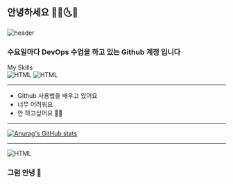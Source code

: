 ## 안녕하세요 🌟🌞🌜🌛
![header](https://capsule-render.vercel.app/api?text=하이&animation=fadeIn&type=waving&color=random)
### 수요일마다 DevOps 수업을 하고 있는 Github 계정 입니다

My Skills<br/>
![HTML](https://img.shields.io/badge/HTML-E34F26)
![HTML](https://img.shields.io/badge/CSS-1572B6)
<br/> <hr/>

- Github 사용법을 배우고 있어요
- 너무 어려워요
- 안 하고싶어요 🧗‍♂️<br/>
<hr/>

[![Anurag's GitHub stats](https://github-readme-stats.vercel.app/api?username=qwerdf1133&theme=radical&show_icons=true)](https://github.com/anuraghazra/github-readme-stats)
<br/><hr/>
![HTML](https://gist.github.com/maxam2017/9842e074b8ee46aef76fd0d493bae0ed)
### 그럼 안녕 👋

<!--
**qwerdf1133/qwerdf1133** is a ✨ _special_ ✨ repository because its `README.md` (this file) appears on your GitHub profile.

Here are some ideas to get you started:

- 🔭 I’m currently working on ...
- 🌱 I’m currently learning ...
- 👯 I’m looking to collaborate on ...
- 🤔 I’m looking for help with ...
- 💬 Ask me about ...
- 📫 How to reach me: ...
- 😄 Pronouns: ...
- ⚡ Fun fact: ...
-->
